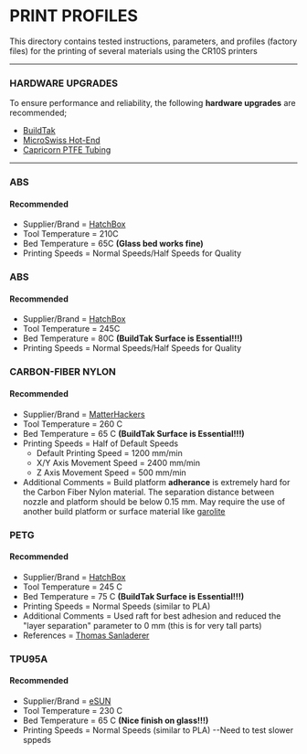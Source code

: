 # PRINT PROFILES
This directory contains tested instructions, parameters, and profiles (factory files) for the printing of several materials using the CR10S printers

---
### HARDWARE UPGRADES
To ensure performance and reliability, the following **hardware upgrades** are recommended;
* [BuildTak](https://www.buildtak.com/product/buildtak-3d-printing-surface/)
* [MicroSwiss Hot-End](https://store.micro-swiss.com/collections/creality-cr-10/products/all-metal-hotend-kit-for-cr-10)
* [Capricorn PTFE Tubing](https://store.micro-swiss.com/collections/creality-cr-10/products/capricorn-xs-bowden-tubing)

---
### ABS
#### Recommended
* Supplier/Brand              = [HatchBox](https://www.amazon.com/HATCHBOX-3D-Filament-Dimensional-Accuracy/dp/B00J0GMMP6/ref=pd_day0_hl_328_2?_encoding=UTF8&pd_rd_i=B00J0GMMP6&pd_rd_r=caee1801-c712-11e8-a791-5df8b5defc43&pd_rd_w=ZNHj5&pd_rd_wg=ocO2w&pf_rd_i=desktop-dp-sims&pf_rd_m=ATVPDKIKX0DER&pf_rd_p=ad07871c-e646-4161-82c7-5ed0d4c85b07&pf_rd_r=3GGJ4QMGFEDVNZTG32PP&pf_rd_s=desktop-dp-sims&pf_rd_t=40701&psc=1&refRID=3GGJ4QMGFEDVNZTG32PP)
* Tool Temperature            = 210C
* Bed Temperature             =  65C **(Glass bed works fine)**
* Printing Speeds             = Normal Speeds/Half Speeds for Quality

### ABS
#### Recommended
* Supplier/Brand              = [HatchBox](https://www.amazon.com/HATCHBOX-3D-Filament-Dimensional-Accuracy/dp/B00J0H8EWA)
* Tool Temperature            = 245C
* Bed Temperature             =  80C **(BuildTak Surface is Essential!!!)**
* Printing Speeds             = Normal Speeds/Half Speeds for Quality

### CARBON-FIBER NYLON
#### Recommended
* Supplier/Brand               = [MatterHackers](https://www.matterhackers.com/store/3d-printer-filament/nylonx-carbon-fiber-nylon-filament-1.75mm)
* Tool Temperature             = 260   C
* Bed Temperature              =  65   C **(BuildTak Surface is Essential!!!)**
* Printing Speeds              = Half of Default Speeds
  * Default Printing Speed     = 1200  mm/min
  * X/Y Axis Movement Speed    = 2400  mm/min
  * Z Axis Movement Speed      = 500   mm/min
* Additional Comments          = Build platform **adherance** is extremely hard for the Carbon Fiber Nylon material. The separation distance between nozzle and platform should be below 0.15 mm. May require the use of another build platform or surface material like [garolite](https://www.matterhackers.com/articles/3d-printer-anatomy-print-surfaces?utm_source=MatterHackers+Newsletter&utm_campaign=758abb8e16-EMAIL_CAMPAIGN_2018_09_11_06_30&utm_medium=email&utm_term=0_dccd3cdce8-758abb8e16-127829101)

### PETG
#### Recommended
* Supplier/Brand               = [HatchBox](https://www.amazon.com/HATCHBOX-3D-Filament-Dimensional-Accuracy/dp/B07GH684RC/ref=sr_1_2?s=industrial&ie=UTF8&qid=1538155625&sr=1-2&keywords=hatchbox+petg)
* Tool Temperature             = 245   C
* Bed Temperature              =  75   C **(BuildTak Surface is Essential!!!)**
* Printing Speeds              = Normal Speeds (similar to PLA)
* Additional Comments          = Used raft for best adhesion and reduced the "layer separation" parameter to 0 mm (this is for very tall   parts)
* References                   = [Thomas Sanladerer](https://www.youtube.com/watch?v=8_adY2K-YIc)

### TPU95A
#### Recommended
* Supplier/Brand               = [eSUN](https://www.amazon.com/eSUN-1-75mm-Flexible-Printer-Filament/dp/B07B5LPTGD/ref=pd_sbs_328_2?_encoding=UTF8&pd_rd_i=B07B5LPTGD&pd_rd_r=81bbefb4-c654-11e8-a4c0-59194f455d2c&pd_rd_w=UM9hg&pd_rd_wg=74arQ&pf_rd_i=desktop-dp-sims&pf_rd_m=ATVPDKIKX0DER&pf_rd_p=0bb14103-7f67-4c21-9b0b-31f42dc047e7&pf_rd_r=MYZKYGG7K0QNGSSHCB68&pf_rd_s=desktop-dp-sims&pf_rd_t=40701&psc=1&refRID=MYZKYGG7K0QNGSSHCB68)
* Tool Temperature             = 230   C
* Bed Temperature              =  65   C **(Nice finish on glass!!!)**
* Printing Speeds              = Normal Speeds (similar to PLA) --Need to test slower sppeds
